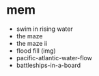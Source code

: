# mem

- swim in rising water
- the maze
- the maze ii
- flood fill (img)
- pacific-atlantic-water-flow
- battleships-in-a-board
